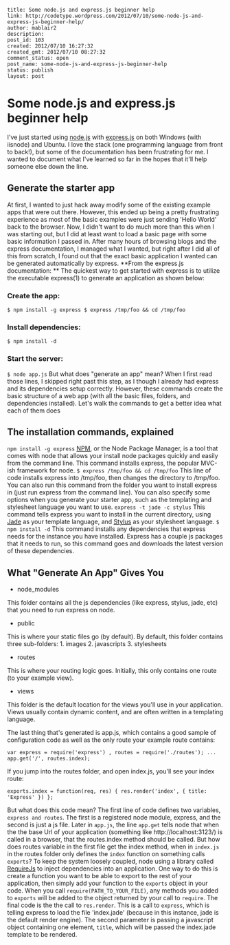 ```
title: Some node.js and express.js beginner help
link: http://codetype.wordpress.com/2012/07/10/some-node-js-and-express-js-beginner-help/
author: mablair2
description: 
post_id: 103
created: 2012/07/10 16:27:32
created_gmt: 2012/07/10 08:27:32
comment_status: open
post_name: some-node-js-and-express-js-beginner-help
status: publish
layout: post
```

# Some node.js and express.js beginner help

I've just started using [node.js](http://nodejs.org/) with [express.js](http://expressjs.com) on both Windows (with iisnode) and Ubuntu. I love the stack (one programming language from front to back!), but some of the documentation has been frustrating for me. I wanted to document what I've learned so far in the hopes that it'll help someone else down the line. 

## Generate the starter app

At first, I wanted to just hack away modify some of the existing example apps that were out there. However, this ended up being a pretty frustrating experience as most of the basic examples were just sending 'Hello World' back to the browser. Now, I didn't want to do much more than this when I was starting out, but I did at least want to load a basic page with some basic information I passed in. After many hours of browsing blogs and the express documentation, I managed what I wanted, but right after I did all of this from scratch, I found out that the exact basic application I wanted can be generated automatically by express. **From the express.js documentation: ** The quickest way to get started with express is to utilize the executable express(1) to generate an application as shown below: 

### Create the app:

` $ npm install -g express $ express /tmp/foo && cd /tmp/foo `

### Install dependencies:

` $ npm install -d `

### Start the server:

` $ node app.js ` But what does "generate an app" mean? When I first read those lines, I skipped right past this step, as I though I already had express and its dependencies setup correctly. However, these commands create the basic structure of a web app (with all the basic files, folders, and dependencies installed). Let's walk the commands to get a better idea what each of them does 

## The installation commands, explained

` npm install -g express ` [NPM](http://npmjs.org), or the Node Package Manager, is a tool that comes with node that allows your install node packages quickly and easily from the command line. This command installs express, the popular MVC-ish framework for node. `$ express /tmp/foo && cd /tmp/foo` This line of code installs express into /tmp/foo, then changes the directory to /tmp/foo. You can also run this command from the folder you want to install express in (just run express from the command line). You can also specify some options when you generate your starter app, such as the templating and stylesheet language you want to use. `express -t jade -c stylus` This command tells express you want to install in the current directory, using [Jade](http://jade-lang.com/) as your template language, and [Stylus](http://learnboost.github.com/stylus/) as your stylesheet language. ` $ npm install -d ` This command installs any dependencies that express needs for the instance you have installed. Express has a couple js packages that it needs to run, so this command goes and downloads the latest version of these dependencies. 

## What "Generate An App" Gives You

  * node_modules

This folder contains all the js dependencies (like express, stylus, jade, etc) that you need to run express on node. 

  * public

This is where your static files go (by default). By default, this folder contains three sub-folders: 
    1. images
    2. javascripts
    3. stylesheets

  * routes

This is where your routing logic goes. Initially, this only contains one route (to your example view).

  * views

This folder is the default location for the views you'll use in your application. Views usually contain dynamic content, and are often written in a templating language. 

The last thing that's generated is app.js, which contains a good sample of configuration code as well as the only route your example route contains: 

`var express = require('express') , routes = require('./routes'); ... app.get('/', routes.index); `

If you jump into the routes folder, and open index.js, you'll see your index route: 

` exports.index = function(req, res) { res.render('index', { title: 'Express' }) }; ` 

But what does this code mean? The first line of code defines two variables, `express and routes`. The first is a registered node module, express, and the second is just a js file. Later in ` app.js `, the line ` app.get ` tells node that when the the base Url of your application (something like http://localhost:3123/) is called in a browser, that the routes.index method should be called. But how does routes variable in the first file get the index method, when in ` index.js ` in the routes folder only defines the ` index ` function on something calls `exports`? To keep the system loosely coupled, node using a library called [RequireJs](http://requirejs.org) to inject dependencies into an application. One way to do this is create a function you want to be able to export to the rest of your application, then simply add your function to the ` exports ` object in your code. When you call ` require(PATH_TO_YOUR_FILE) `, any methods you added to `exports` will be added to the object returned by your call to `require`. The final code is the the call to `res.render`. This is a call to `express`, which is telling express to load the file 'index.jade' (because in this instance, jade is the default render engine). The second parameter is passing a javascript object containing one element, `title`, which will be passed the index.jade template to be rendered.